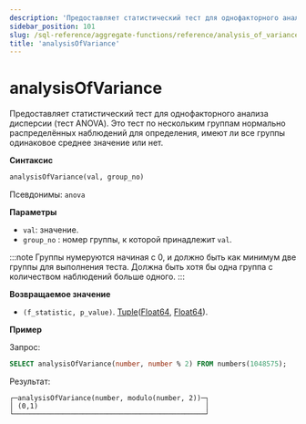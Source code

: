 ```yaml
---
description: 'Предоставляет статистический тест для однофакторного анализа дисперсии (тест ANOVA). Это тест по нескольким группам нормально распределённых наблюдений для определения, имеют ли все группы одинаковое среднее значение или нет.'
sidebar_position: 101
slug: /sql-reference/aggregate-functions/reference/analysis_of_variance
title: 'analysisOfVariance'
---
```



# analysisOfVariance

Предоставляет статистический тест для однофакторного анализа дисперсии (тест ANOVA). Это тест по нескольким группам нормально распределённых наблюдений для определения, имеют ли все группы одинаковое среднее значение или нет. 

**Синтаксис**

```sql
analysisOfVariance(val, group_no)
```

Псевдонимы: `anova`

**Параметры**
- `val`: значение. 
- `group_no` : номер группы, к которой принадлежит `val`.

:::note
Группы нумеруются начиная с 0, и должно быть как минимум две группы для выполнения теста.
Должна быть хотя бы одна группа с количеством наблюдений больше одного.
:::

**Возвращаемое значение**

- `(f_statistic, p_value)`. [Tuple](../../data-types/tuple.md)([Float64](../../data-types/float.md), [Float64](../../data-types/float.md)).

**Пример**

Запрос:

```sql
SELECT analysisOfVariance(number, number % 2) FROM numbers(1048575);
```

Результат:

```response
┌─analysisOfVariance(number, modulo(number, 2))─┐
│ (0,1)                                         │
└───────────────────────────────────────────────┘
```

